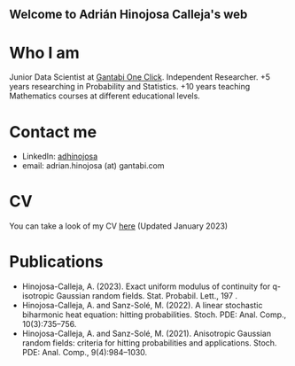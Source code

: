 ## Welcome to Adrián Hinojosa Calleja's web

# Who I am

Junior Data Scientist at [Gantabi One Click](https://gantabioneclick.com/en/). Independent Researcher. +5 years researching in Probability and Statistics. +10 years teaching Mathematics courses at different educational levels.


# Contact me

- LinkedIn: [adhinojosa](https://www.linkedin.com/in/adhinojosa/)
- email: adrian.hinojosa (at) gantabi.com

# CV
You can take a look of my CV [here](https://github.com/hinojosaad/hinojosaad.github.io/blob/main/CV.pdf) (Updated January 2023)

<!--# Projects under development 
- [Learning_SQL](https://github.com/hinojosaad/Learning_SQL) I'm improving my SQL skills by means of solving some fun exercises! (SQL)

# Projects
- [Salario_Gob_CDMX](https://github.com/hinojosaad/Salario_Gob_CDMX) Salaries analysis distribution of the Mexico City Government public servants.  (Power BI; in Spanish)
- [BCN_AIRE](https://github.com/hinojosaad/BCN_AIRE) Time Series Forecasting of NO2 and PM10 mean daily concentrations in a neighborhood of Barcelona. 
(Python: matplotlib, pandas; R: fpp2, tseries)
- [Talent_Squad-Data_Science](https://github.com/hinojosaad/Talent_Squad-Data_Science_I) Classification model to predict the states of turbulence from a space rocket.   (Python: pandas, seaborn, sklearn; in Spanish)
 - [Damavis-Challege](https://github.com/hinojosaad/BCN_AIRE](https://github.com/hinojosaad/Damavis-Challenge)) My solution for the Damavis Data Scientist Challenge (Algorithmics, Economics, Time Series Analysis)-->


# Publications
- Hinojosa-Calleja, A. (2023). Exact uniform modulus of continuity for q-isotropic Gaussian random fields. Stat. Probabil. Lett., 197 .
- Hinojosa-Calleja, A. and Sanz-Solé, M. (2022). A linear stochastic biharmonic heat equation: hitting probabilities. Stoch. PDE: Anal. Comp., 10(3):735–756.
- Hinojosa-Calleja, A. and Sanz-Solé, M. (2021). Anisotropic Gaussian random fields: criteria for hitting probabilities and applications. Stoch. PDE: Anal. Comp., 9(4):984–1030.



<!-- You can use the [editor on GitHub](https://github.com/hinojosaad/hinojosaad.github.io/edit/main/index.md) to maintain and preview the content for your website in Markdown files.

Whenever you commit to this repository, GitHub Pages will run [Jekyll](https://jekyllrb.com/) to rebuild the pages in your site, from the content in your Markdown files.

### Markdown

Markdown is a lightweight and easy-to-use syntax for styling your writing. It includes conventions for

```markdown
Syntax highlighted code block

# Header 1
## Header 2
### Header 3

- Bulleted
- List

1. Numbered
2. List

**Bold** and _Italic_ and `Code` text

[Link](url) and ![Image](src)
```

For more details see [Basic writing and formatting syntax](https://docs.github.com/en/github/writing-on-github/getting-started-with-writing-and-formatting-on-github/basic-writing-and-formatting-syntax).

### Jekyll Themes

Your Pages site will use the layout and styles from the Jekyll theme you have selected in your [repository settings](https://github.com/hinojosaad/hinojosaad.github.io/settings/pages). The name of this theme is saved in the Jekyll `_config.yml` configuration file.

### Support or Contact

Having trouble with Pages? Check out our [documentation](https://docs.github.com/categories/github-pages-basics/) or [contact support](https://support.github.com/contact) and we’ll help you sort it out.-->
